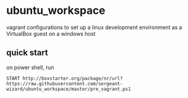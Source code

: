 # ubuntu_workspace
vagrant configurations to set up a linux development environment as a VirtualBox guest on a windows host

## quick start

on power shell, run

```
START http://boxstarter.org/package/nr/url?https://raw.githubusercontent.com/sergeant-wizard/ubuntu_workspace/master/pre_vagrant.ps1
```
